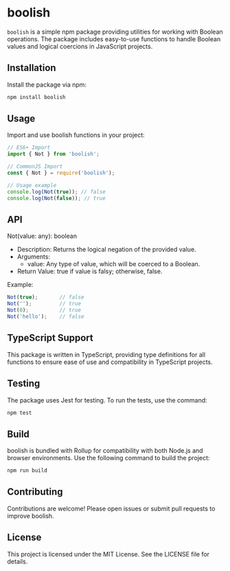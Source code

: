 # boolish

`boolish` is a simple npm package providing utilities for working with Boolean operations. The package includes easy-to-use functions to handle Boolean values and logical coercions in JavaScript projects.

## Installation
Install the package via npm:

```bash
npm install boolish
```

## Usage
Import and use boolish functions in your project:

```javascript
// ES6+ Import
import { Not } from 'boolish';

// CommonJS Import
const { Not } = require('boolish');

// Usage example
console.log(Not(true)); // false
console.log(Not(false)); // true
```

## API
Not(value: any): boolean
* Description: Returns the logical negation of the provided value.
* Arguments:
  - value: Any type of value, which will be coerced to a Boolean.
* Return Value: true if value is falsy; otherwise, false.

Example:

```javascript
Not(true);       // false
Not('');         // true
Not(0);          // true
Not('hello');    // false
```

## TypeScript Support
This package is written in TypeScript, providing type definitions for all functions to ensure ease of use and compatibility in TypeScript projects.

## Testing
The package uses Jest for testing. To run the tests, use the command:

```bash
npm test
```

## Build
boolish is bundled with Rollup for compatibility with both Node.js and browser environments. Use the following command to build the project:

```bash
npm run build
```

## Contributing
Contributions are welcome! Please open issues or submit pull requests to improve boolish.

## License
This project is licensed under the MIT License. See the LICENSE file for details.
